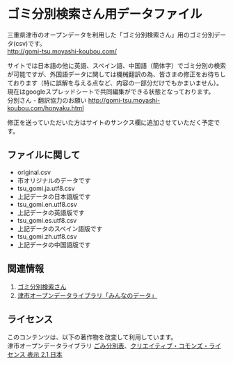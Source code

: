 ゴミ分別検索さん用データファイル
======================
三重県津市のオープンデータを利用した「ゴミ分別検索さん」用のゴミ分別データ(csv)です。  
http://gomi-tsu.moyashi-koubou.com/

サイトでは日本語の他に英語、スペイン語、中国語（簡体字）でゴミ分別の検索が可能ですが、外国語データに関しては機械翻訳の為、皆さまの修正をお待ちしております（特に誤解を与える点など、内容の一部分だけでもかまいません）。現在はgoogleスプレッドシートで共同編集ができる状態となっております。  
分別さん - 翻訳協力のお願い 
http://gomi-tsu.moyashi-koubou.com/honyaku.html
 
 
修正を送っていただいた方はサイトのサンクス欄に追加させていただく予定です。  

ファイルに関して
----------------
* original.csv  
 * 市オリジナルのデータです
* tsu_gomi.ja.utf8.csv  
 * 上記データの日本語版です
* tsu_gomi.en.utf8.csv  
 * 上記データの英語版です
* tsu_gomi.es.utf8.csv  
 * 上記データのスペイン語版です
* tsu_gomi.zh.utf8.csv  
 * 上記データの中国語版です

 
関連情報
--------
1. [ゴミ分別検索さん](http://gomi-tsu.moyashi-koubou.com/ "ゴミ分別検索さん")
2. [津市オープンデータライブラリ「みんなのデータ」](http://www.info.city.tsu.mie.jp/modules/dept1012/article.php?articleid=50 "みんなのデータ")

 
ライセンス
----------
このコンテンツは、以下の著作物を改変して利用しています。   
津市オープンデータライブラリ [ごみ分別表](http://www.info.city.tsu.mie.jp/modules/dept1012/article.php?articleid=50 "みんなのデータ")、[クリエイティブ・コモンズ・ライセンス 表示 2.1 日本](http://creativecommons.org/licenses/by/2.1/jp/)
